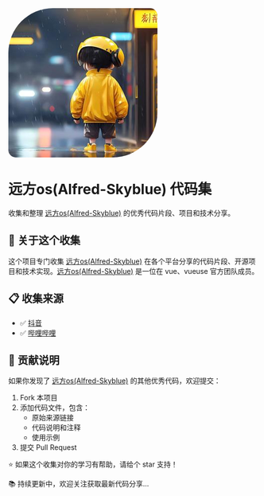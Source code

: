 <div>
  <img alt="远方os(Alfred-Skyblue)" src="/src/logo/logo.jpeg" width="300" height="300" style="border-radius: 30% 5%"/>
  <h1>远方os(Alfred-Skyblue) 代码集</h1>
</div>

收集和整理 [远方os(Alfred-Skyblue)](https://github.com/Alfred-Skyblue) 的优秀代码片段、项目和技术分享。

## 📖 关于这个收集

这个项目专门收集 [远方os(Alfred-Skyblue)](https://github.com/Alfred-Skyblue) 在各个平台分享的代码片段、开源项目和技术实现。[远方os(Alfred-Skyblue)](https://github.com/Alfred-Skyblue) 是一位在 vue、vueuse 官方团队成员。

## 📋 收集来源

- ✅ [抖音](https://www.douyin.com/user/MS4wLjABAAAAGUvGqSgUb8n2mLUU9SOa5wmdZy-Sj5_FUt-DK5Iu6PpxO1QgrJ1_vXy6ikzz_Q4h)
- ✅ [哔哩哔哩](https://space.bilibili.com/423876881)

## 🤝 贡献说明

如果你发现了 [远方os(Alfred-Skyblue)](https://github.com/Alfred-Skyblue) 的其他优秀代码，欢迎提交：

1. Fork 本项目
2. 添加代码文件，包含：
    - 原始来源链接
    - 代码说明和注释
    - 使用示例
3. 提交 Pull Request

⭐ 如果这个收集对你的学习有帮助，请给个 star 支持！

📚 持续更新中，欢迎关注获取最新代码分享...

